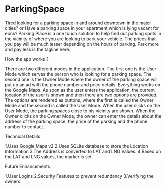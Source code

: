 ParkingSpace
============

Tired looking for a parking space in and around downtown in the major cities? or Have a parking space in your apartment which is lying vacant for eons?  Parking Place is a one touch solution to help find out parking spots in the vicinity of where you are looking to park your vehicle. The prices that you pay will be much lesser depending on the hours of parking. Park more and pay less is the tagline here. 

How the app works ?

There are two different modes in the application. The first one is the User Mode which serves the person who is looking for a parking space. The second one is the Owner Mode where the owner of the parking space will put up an ad with the phone number and price details. Everything works on the Google Maps. As soon as the user enters the application, the current location of the user is shown and then there are two options are provided. The options are rendered as buttons, where the first is called the Owner Mode and the second is called the User Mode. When the user clicks on the User Mode, the parking spaces close to his vicinity are shown. When the Owner clicks on the Owner Mode, the owner can enter the details about the address of the parking space, the price of the parking and the phone number to contact.

Technical Details

1.Uses Google Maps v2
2.Uses SQLite database to store the Location Information
3.The Address is converted to LAT and LNG Values.
4.Based on the LAT and LNG values, the marker is set.

Future Enhancements

1.User Logins
2.Security Features to prevent redundancy
3.Verifying the owners.

